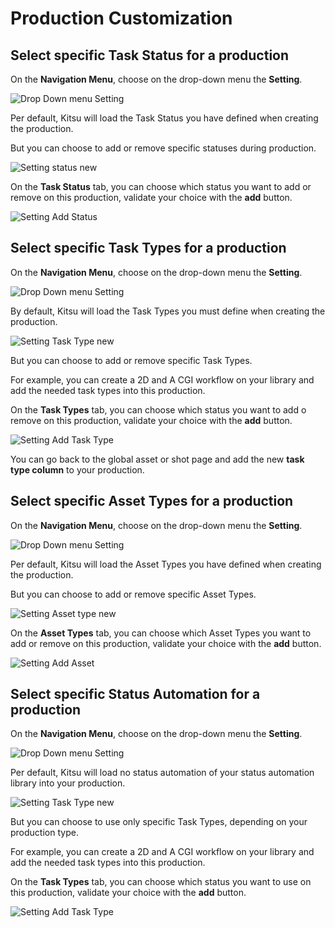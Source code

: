 # Production Customization

## Select specific Task Status for a production


On the **Navigation Menu**, choose on the drop-down menu the **Setting**. 

![Drop Down menu Setting](../img/getting-started/drop_down_menu_setting.png)

Per default, Kitsu will load the Task Status you have defined when creating the production.

But you can choose to add or remove specific statuses during production.

![Setting status new](../img/getting-started/setting_status_new.png)

On the **Task Status** tab, you can choose which status you want to add or remove on this production, 
validate your choice with the **add** button.


![Setting Add Status](../img/getting-started/setting_status_add.png)


## Select specific Task Types for a production

On the **Navigation Menu**, choose on the drop-down menu the **Setting**.

![Drop Down menu Setting](../img/getting-started/drop_down_menu_setting.png)

By default, Kitsu will load the Task Types you must define when creating the production.

![Setting Task Type new](../img/getting-started/setting_task_new.png)

But you can choose to add or remove specific Task Types.

For example, you can create a 2D and A CGI workflow on your library and add the needed task types into this production.


On the **Task Types** tab, you can choose which status you want to add o remove on this production, 
validate your choice with the **add** button.


![Setting Add Task Type](../img/getting-started/setting_task_add.png)

You can go back to the global asset or shot page and add the new **task type column** to your production.


## Select specific Asset Types for a production

On the **Navigation Menu**, choose on the drop-down menu the **Setting**.

![Drop Down menu Setting](../img/getting-started/drop_down_menu_setting.png)

Per default, Kitsu will load the Asset Types you have defined when creating the production.

But you can choose to add or remove specific Asset Types.

![Setting Asset type new](../img/getting-started/setting_asset_new.png)

On the **Asset Types** tab, you can choose which Asset Types you want to add or remove on this production, 
validate your choice with the **add** button.

![Setting Add Asset](../img/getting-started/setting_asset_add.png)


## Select specific Status Automation for a production

On the **Navigation Menu**, choose on the drop-down menu the **Setting**.

![Drop Down menu Setting](../img/getting-started/drop_down_menu_setting.png)

Per default, Kitsu will load no status automation of your status automation library into your production.

![Setting Task Type new](../img/getting-started/setting_auto_new.png)

But you can choose to use only specific Task Types, depending on your production type.

For example, you can create a 2D and A CGI workflow on your library and add the needed task types into this production.


On the **Task Types** tab, you can choose which status you want to use on this production, 
validate your choice with the **add** button.


![Setting Add Task Type](../img/getting-started/setting_auto_add.png)
